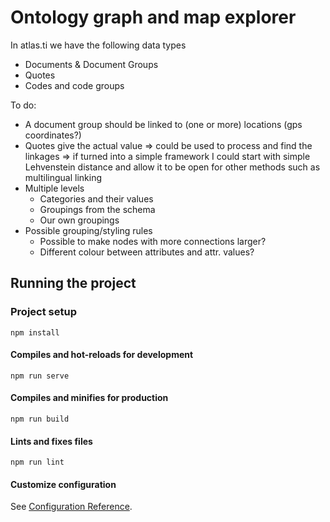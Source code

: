 # Ontology graph and map explorer

In atlas.ti we have the following data types

- Documents & Document Groups
- Quotes
- Codes and code groups

To do:

- A document group should be linked to (one or more) locations (gps coordinates?)
- Quotes give the actual value => could be used to process and find the linkages => if turned into a simple framework I could start with simple Lehvenstein distance and allow it to be open for other methods such as multilingual linking
- Multiple levels
  - Categories and their values
  - Groupings from the schema
  - Our own groupings
- Possible grouping/styling rules
  - Possible to make nodes with more connections larger?
  - Different colour between attributes and attr. values?


## Running the project

### Project setup
```
npm install
```

#### Compiles and hot-reloads for development
```
npm run serve
```

#### Compiles and minifies for production
```
npm run build
```

#### Lints and fixes files
```
npm run lint
```

#### Customize configuration
See [Configuration Reference](https://cli.vuejs.org/config/).
